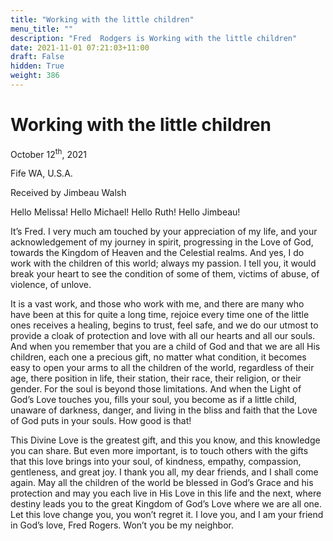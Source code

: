 ```yaml
---
title: "Working with the little children"
menu_title: ""
description: "Fred  Rodgers is Working with the little children"
date: 2021-11-01 07:21:03+11:00
draft: False
hidden: True
weight: 386
---
```

# Working with the little children
October 12<sup>th</sup>, 2021 

Fife WA, U.S.A.

Received by Jimbeau Walsh   



Hello Melissa! Hello Michael! Hello Ruth! Hello Jimbeau!

It’s Fred. I very much am touched by your appreciation of my life, and your acknowledgement of my journey in spirit, progressing in the Love of God, towards the Kingdom of Heaven and the Celestial realms. And yes, I do work with the children of this world; always my passion. I tell you, it would break your heart to see the condition of some of them, victims of abuse, of violence, of unlove. 

It is a vast work, and those who work with me, and there are many who have been at this for quite a long time, rejoice every time one of the little ones receives a healing, begins to trust, feel safe, and we do our utmost to provide a cloak of protection and love with all our hearts and all our souls. And when you remember that you are a child of God and that we are all His children, each one a precious gift, no matter what condition, it becomes easy to open your arms to all the children of the world, regardless of their age, there position in life, their station, their race, their religion, or their gender. For the soul is beyond those limitations. And when the Light of God’s Love touches you, fills your soul, you become as if a little child, unaware of darkness, danger, and living in the bliss and faith that the Love of God puts in your souls. How good is that! 

This Divine Love is the greatest gift, and this you know, and this knowledge you can share. But even more important, is to touch others with the gifts that this love brings into your soul, of kindness, empathy, compassion, gentleness, and great joy. I thank you all, my dear friends, and I shall come again. May all the children of the world be blessed in God’s Grace and his protection and may you each live in His Love in this life and the next, where destiny leads you to the great Kingdom of God’s Love where we are all one. Let this love change you, you won’t regret it. I love you, and I am your friend in God’s love, Fred Rogers. Won’t you be my neighbor.